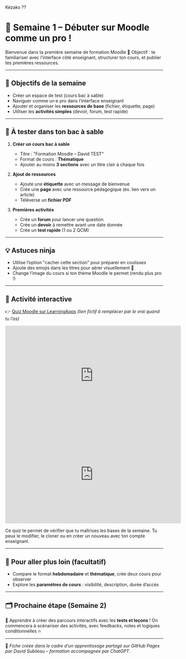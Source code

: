 Kézako ??

# 🧭 Semaine 1 – Débuter sur Moodle comme un pro !

Bienvenue dans ta première semaine de formation Moodle 💪
Objectif : te familiariser avec l’interface côté enseignant, structurer ton cours, et publier tes premières ressources.

---

## 🎯 Objectifs de la semaine
- Créer un espace de test (cours bac à sable)
- Naviguer comme un·e pro dans l’interface enseignant
- Ajouter et organiser les **ressources de base** (fichier, étiquette, page)
- Utiliser les **activités simples** (devoir, forum, test rapide)

---

## 🧪 À tester dans ton bac à sable

1. **Créer un cours bac à sable**
   - Titre : "Formation Moodle – David TEST"
   - Format de cours : **Thématique**
   - Ajouter au moins **3 sections** avec un titre clair à chaque fois

2. **Ajout de ressources**
   - Ajoute une **étiquette** avec un message de bienvenue
   - Crée une **page** avec une ressource pédagogique (ex. lien vers un article)
   - Téléverse un **fichier PDF**

3. **Premières activités**
   - Crée un **forum** pour lancer une question
   - Crée un **devoir** à remettre avant une date donnée
   - Crée un **test rapide** (1 ou 2 QCM)

---

## 💡 Astuces ninja
- Utilise l’option "cacher cette section" pour préparer en coulisses
- Ajoute des emojis dans les titres pour aérer visuellement 👀
- Change l’image du cours si ton thème Moodle le permet (rendu plus pro !)

---

## 🔗 Activité interactive
👉 [Quiz Moodle sur LearningApps](https://learningapps.org/display?v=p3s0n5rva25) *(lien fictif à remplacer par le vrai quand tu l’as)*

<iframe width="560" height="315" src="https://learningapps.org/watch?v=pm8ni5qwj19" frameborder="0" allowfullscreen></iframe>
<iframe width="560" height="315" src="https://www.youtube.com/embed/dQw4w9WgXcQ" frameborder="0" allowfullscreen></iframe>


Ce quiz te permet de vérifier que tu maîtrises les bases de la semaine. Tu peux le modifier, le cloner ou en créer un nouveau avec ton compte enseignant.

---

## 📎 Pour aller plus loin (facultatif)
- Compare le format **hebdomadaire** et **thématique**, crée deux cours pour observer
- Explore les **paramètres de cours** : visibilité, description, durée d’accès

---

## 🗂️ Prochaine étape (Semaine 2)
🎯 Apprendre à créer des parcours interactifs avec les **tests et leçons** !
On commencera à scénariser des activités, avec feedbacks, notes et logiques conditionnelles 🔥

---

📝 *Fiche créée dans le cadre d’un apprentissage partagé sur GitHub Pages par David Subileau – formation accompagnée par ChatGPT.*

